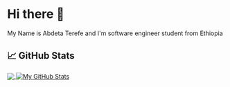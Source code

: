 # Hi there 👋

My Name is Abdeta Terefe and I'm software engineer student from Ethiopia 

## &#x1f4c8; GitHub Stats

<a href="https://github.com/abdetaterefe/abdetaterefe">

  <img align="center" src="https://github-readme-stats.vercel.app/api/top-langs/?username=abdetaterefe&hide=java,html,tex&title_color=ffffff&text_color=c9cacc&icon_color=2bbc8a&bg_color=1d1f21&langs_count=3" />

</a>

<a href="https://github.com/abdetaterefe/abdetaterefe">

  <img align="center" src="https://github-readme-stats.vercel.app/api?username=abdetaterefe&show_icons=true&line_height=27&count_private=true&title_color=ffffff&text_color=c9cacc&icon_color=2bbc8a&bg_color=1d1f21" alt="My GitHub Stats" />

</a>
<!--
**abdetaterefe/abdetaterefe** is a ✨ _special_ ✨ repository because its `README.md` (this file) appears on your GitHub profile.

Here are some ideas to get you started:

- 🔭 I’m currently working on ...
- 🌱 I’m currently learning ...
- 👯 I’m looking to collaborate on ...
- 🤔 I’m looking for help with ...
- 💬 Ask me about ...
- 📫 How to reach me: ...
- 😄 Pronouns: ...
- ⚡ Fun fact: ...
-->
